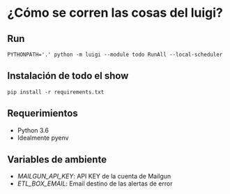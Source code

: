 # ¿Cómo se corren las cosas del luigi?

## Run

```
PYTHONPATH='.' python -m luigi --module todo RunAll --local-scheduler
```

## Instalación de todo el show
```
pip install -r requirements.txt
```

## Requerimientos
* Python 3.6
* Idealmente pyenv


## Variables de ambiente

- *MAILGUN_API_KEY*: API KEY de la cuenta de Mailgun
- *ETL_BOX_EMAIL*: Email destino de las alertas de error